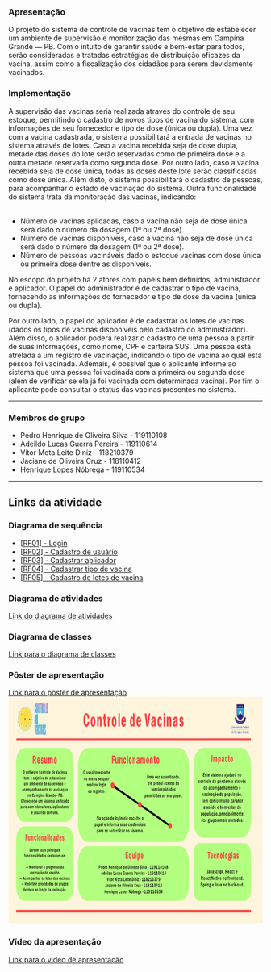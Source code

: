 <h3><b>Apresentação</b></h3>
O projeto do sistema de controle de vacinas tem o objetivo de estabelecer um ambiente de supervisão e monitorização das mesmas em Campina Grande — PB. Com o intuito de garantir saúde e bem-estar para todos, serão consideradas e tratadas estratégias de distribuição eficazes da vacina, assim como a fiscalização dos cidadãos para serem devidamente vacinados.
    
<h3><b>Implementação</b></h3>
A supervisão das vacinas seria realizada através do controle de seu estoque, permitindo o cadastro de novos tipos de vacina do sistema, com informações de seu fornecedor e tipo de dose (única ou dupla). Uma vez com a vacina cadastrada, o sistema possibilitará a entrada de vacinas no sistema através de lotes. Caso a vacina recebida seja de dose dupla, metade das doses do lote serão reservadas como de primeira dose e a outra metade reservada como segunda dose. Por outro lado, caso a vacina recebida seja de dose única, todas as doses deste lote serão classificadas como dose única. Além disto, o sistema possibilitará o cadastro de pessoas, para acompanhar o estado de vacinação do sistema. Outra funcionalidade do sistema trata da monitoração das vacinas, indicando:<br></br>
    
<ul><li>Número de vacinas aplicadas, caso a vacina não seja de dose única será dado o número da dosagem (1ª ou 2ª dose).</li>
<li>Número de vacinas disponíveis, caso a vacina não seja de dose única será dado o número da dosagem (1ª ou 2ª dose).</li>
<li>Número de pessoas vacináveis dado o estoque vacinas com dose única ou primeira dose dentre as disponíveis.</li></ul>
    
No escopo do projeto há 2 atores com papéis bem definidos, administrador e aplicador. O papel do administrador é de cadastrar o tipo de vacina, fornecendo as informações do fornecedor e tipo de  dose da vacina (única ou dupla).
    
Por outro lado, o papel do aplicador é de cadastrar os lotes de vacinas (dados os tipos de vacinas disponíveis pelo cadastro do administrador). Além disso, o aplicador poderá realizar o cadastro de uma pessoa a partir de suas informações, como nome, CPF e carteira SUS. Uma pessoa está atrelada a um registro de vacinação, indicando o tipo de vacina ao qual esta pessoa foi vacinada. Ademais, é possível que o aplicante informe ao sistema que uma pessoa foi vacinada com a primeira ou segunda dose (além de verificar se ela já foi vacinada com determinada vacina). Por  fim o aplicante pode consultar o status das vacinas presentes no sistema.

---
### Membros do grupo 
* Pedro Henrique de Oliveira Silva - 119110108
* Adeildo Lucas Guerra Pereira - 119110614
* Vitor Mota Leite Diniz - 118210379
* Jaciane de Oliveira Cruz - 118110412
* Henrique Lopes Nóbrega - 119110534
---
## Links da atividade

### Diagrama de sequência
* [[RF01] - Login](https://drive.google.com/file/d/1F_GASrO1Re9AKNO_-3hggU83QNv9jCPO/view?usp=sharing)
* [[RF02] - Cadastro de usuário](https://lucid.app/lucidchart/invitations/accept/inv_02fe9c26-1a65-4413-9112-53df40e4de78?viewport_loc=-80%2C234%2C1960%2C779%2C0_0)
* [[RF03] - Cadastrar aplicador]()
* [[RF04] - Cadastrar tipo de vacina](https://drive.google.com/file/d/1R6mdOq9nsFa97wtaVjabVrPPJASd_YFI/view?usp=sharing)
* [[RF05] - Cadastro de lotes de vacina](https://lucid.app/lucidchart/d5e164cf-4610-4208-b457-6a193e076bbd/edit?viewport_loc=-80%2C234%2C1960%2C779%2C0_0&shared=true )

### Diagrama de atividades
[Link do diagrama de atividades](https://lucid.app/lucidchart/invitations/accept/inv_38708c84-4cf5-4afa-8c18-19fb701c0fa9)

### Diagrama de classes
[Link para o diagrama de classes](https://drive.google.com/file/d/1zXoCOS37-ne3jGaX4f6_DTJNKm6Hvp2t/view?usp=sharing)

### Pôster de apresentação
[Link para o pôster de apresentação](https://drive.google.com/file/d/17l5dgXqDDqe0w4h6brBVqEeyKJR3qVvc/view)
<br>
<img src="https://github.com/pedrohos/AS-controle-vacinas/blob/main/AS%20-%20P%C3%B4ster%20de%20Apresenta%C3%A7%C3%A3o%20do%20Projeto.png" width="650" height="450"> 

### Vídeo da apresentação
[Link para o vídeo de apresentação](https://drive.google.com/file/d/1sujsctgpLDiNCCuoFzdyK_YMZctC6SQ2/view)

